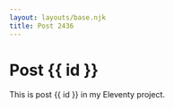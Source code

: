 ```yaml
---
layout: layouts/base.njk
title: Post 2436
---
```


# Post {{ id }}

This is post {{ id }} in my Eleventy project.
